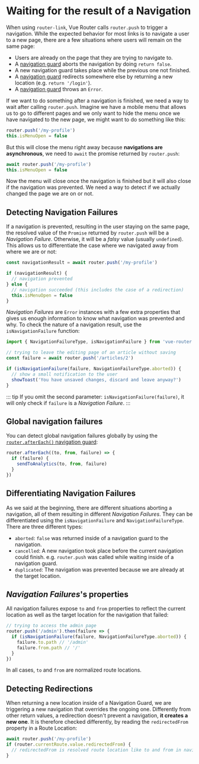 # Waiting for the result of a Navigation

<VueSchoolLink
  href="https://vueschool.io/lessons/vue-router-4-detecting-navigation-failures"
  title="Learn how to detect navigation failures"
/>

When using `router-link`, Vue Router calls `router.push` to trigger a navigation. While the expected behavior for most links is to navigate a user to a new page, there are a few situations where users will remain on the same page:

- Users are already on the page that they are trying to navigate to.
- A [navigation guard](./navigation-guards.md) aborts the navigation by doing `return false`.
- A new navigation guard takes place while the previous one not finished.
- A [navigation guard](./navigation-guards.md) redirects somewhere else by returning a new location (e.g. `return '/login'`).
- A [navigation guard](./navigation-guards.md) throws an `Error`.

If we want to do something after a navigation is finished, we need a way to wait after calling `router.push`. Imagine we have a mobile menu that allows us to go to different pages and we only want to hide the menu once we have navigated to the new page, we might want to do something like this:

```js
router.push('/my-profile')
this.isMenuOpen = false
```

But this will close the menu right away because **navigations are asynchronous**, we need to `await` the promise returned by `router.push`:

```js
await router.push('/my-profile')
this.isMenuOpen = false
```

Now the menu will close once the navigation is finished but it will also close if the navigation was prevented. We need a way to detect if we actually changed the page we are on or not.

## Detecting Navigation Failures

If a navigation is prevented, resulting in the user staying on the same page, the resolved value of the `Promise` returned by `router.push` will be a _Navigation Failure_. Otherwise, it will be a _falsy_ value (usually `undefined`). This allows us to differentiate the case where we navigated away from where we are or not:

```js
const navigationResult = await router.push('/my-profile')

if (navigationResult) {
  // navigation prevented
} else {
  // navigation succeeded (this includes the case of a redirection)
  this.isMenuOpen = false
}
```

_Navigation Failures_ are `Error` instances with a few extra properties that gives us enough information to know what navigation was prevented and why. To check the nature of a navigation result, use the `isNavigationFailure` function:

```js
import { NavigationFailureType, isNavigationFailure } from 'vue-router'

// trying to leave the editing page of an article without saving
const failure = await router.push('/articles/2')

if (isNavigationFailure(failure, NavigationFailureType.aborted)) {
  // show a small notification to the user
  showToast('You have unsaved changes, discard and leave anyway?')
}
```

::: tip
If you omit the second parameter: `isNavigationFailure(failure)`, it will only check if `failure` is a _Navigation Failure_.
:::

## Global navigation failures

You can detect global navigation failures globally by using the [`router.afterEach()` navigation guard](./navigation-guards.md#Global-After-Hooks):

```ts
router.afterEach((to, from, failure) => {
  if (failure) {
    sendToAnalytics(to, from, failure)
  }
})
```

## Differentiating Navigation Failures

As we said at the beginning, there are different situations aborting a navigation, all of them resulting in different _Navigation Failures_. They can be differentiated using the `isNavigationFailure` and `NavigationFailureType`. There are three different types:

- `aborted`: `false` was returned inside of a navigation guard to the navigation.
- `cancelled`: A new navigation took place before the current navigation could finish. e.g. `router.push` was called while waiting inside of a navigation guard.
- `duplicated`: The navigation was prevented because we are already at the target location.

## _Navigation Failures_'s properties

All navigation failures expose `to` and `from` properties to reflect the current location as well as the target location for the navigation that failed:

```js
// trying to access the admin page
router.push('/admin').then(failure => {
  if (isNavigationFailure(failure, NavigationFailureType.aborted)) {
    failure.to.path // '/admin'
    failure.from.path // '/'
  }
})
```

In all cases, `to` and `from` are normalized route locations.

## Detecting Redirections

When returning a new location inside of a Navigation Guard, we are triggering a new navigation that overrides the ongoing one. Differently from other return values, a redirection doesn't prevent a navigation, **it creates a new one**. It is therefore checked differently, by reading the `redirectedFrom` property in a Route Location:

```js
await router.push('/my-profile')
if (router.currentRoute.value.redirectedFrom) {
  // redirectedFrom is resolved route location like to and from in navigation guards
}
```

